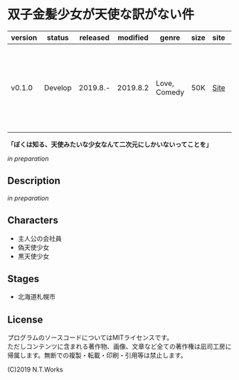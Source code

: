# 双子金髪少女が天使な訳がない件

| version | status | released | modified | genre | size | site | contest |
| --- | --- | --- | --- | --- | --- | --- | --- |
| v0.1.0 | Develop | 2019.8.- | 2019.8.2 | Love, Comedy | 50K | [Site](https://kakuyomu.jp) | [スニーカー文庫《シチュエーション斬り！！》コンテスト](https://kakuyomu.jp/contests/sneaker_situation/detail) |

**「ぼくは知る、天使みたいな少女なんて二次元にしかいないってことを」**

*in preparation*

## Description

*in preparation*

## Characters

- 主人公の会社員
- 偽天使少女
- 黒天使少女

## Stages

- 北海道札幌市

## License

プログラムのソースコードについてはMITライセンスです。  
ただしコンテンツに含まれる著作物、画像、文章など全ての著作権は凪司工房に帰属します。無断での複製・転載・印刷・引用等は禁止します。

(C)2019 N.T.Works

